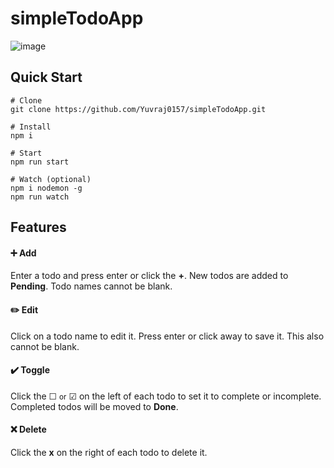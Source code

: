 # simpleTodoApp

![image](https://user-images.githubusercontent.com/82658229/221350471-9a3b461a-29f4-4073-9e6a-51dd31f3a472.png)


## Quick Start
```
# Clone
git clone https://github.com/Yuvraj0157/simpleTodoApp.git

# Install
npm i

# Start
npm run start

# Watch (optional)
npm i nodemon -g
npm run watch
```

## Features
#### ➕ Add
Enter a todo and press enter or click the **+**. New todos are added to **Pending**. Todo names cannot be blank.

#### ✏️ Edit
Click on a todo name to edit it. Press enter or click away to save it. This also cannot be blank.

#### ✔️ Toggle
Click the ☐ <small>or</small> ☑ on the left of each todo to set it to complete or incomplete. Completed todos will be moved to **Done**.

#### ❌ Delete
Click the **x** on the right of each todo to delete it.
